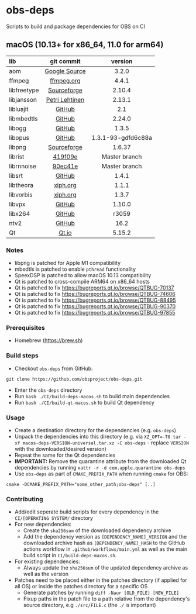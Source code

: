 # obs-deps

Scripts to build and package dependencies for OBS on CI

## macOS (10.13+ for x86_64, 11.0 for arm64)

| lib | git commit | version |
| :--- | :---: | :---: |
|aom|[Google Source](https://aomedia.googlesource.com/aom.git)|3.2.0|
|ffmpeg|[ffmpeg.org](https://ffmpeg.org/releases/ffmpeg-4.4.1.tar.xz)|4.4.1|
|libfreetype|[Sourceforge](https://downloads.sourceforge.net/project/freetype/freetype2/2.10.4/freetype-2.10.4.tar.xz)|2.10.4|
|libjansson|[Petri Lehtinen](https://digip.org/jansson/releases/jansson-2.13.1.tar.gz)|2.13.1|
|libluajit|[GitHub](https://github.com/LuaJIT/LuaJIT/commit/ec6edc5c39c25e4eb3fca51b753f9995e97215da)|2.1|
|libmbedtls|[GitHub](https://github.com/ARMmbed/mbedtls/archive/mbedtls-2.24.0.tar.gz)|2.24.0|
|libogg|[GitHub](https://github.com/xiph/ogg/releases/download/v1.3.5/libogg-1.3.5.tar.xz)|1.3.5|
|libopus|[GitHub](https://github.com/xiph/opus/tree/dfd6c88aaa54a03a61434c413e30c217eb98f1d5)|1.3.1-93-gdfd6c88a|
|libpng|[Sourceforge](https://downloads.sourceforge.net/project/libpng/libpng16/1.6.37/libpng-1.6.37.tar.xz)|1.6.37|
|librist|[419f09e](https://code.videolan.org/rist/librist/-/commit/419f09ea9aa9bf15f9c43b7752ca878521543679)|Master branch|
|librnnoise|[90ec41e](https://github.com/xiph/rnnoise/commit/90ec41ef659fd82cfec2103e9bb7fc235e9ea66c)|Master branch|
|libsrt|[GitHub](https://github.com/Haivision/srt/archive/v1.4.1.tar.gz)|1.4.1|
|libtheora|[xiph.org](https://downloads.xiph.org/releases/theora/libtheora-1.1.1.tar.bz2)|1.1.1|
|libvorbis|[xiph.org](https://downloads.xiph.org/releases/vorbis/libvorbis-1.3.7.tar.xz)|1.3.7|
|libvpx|[GitHub](https://github.com/webmproject/libvpx/archive/v1.10.0.tar.gz)|1.10.0|
|libx264|[GitHub](https://github.com/mirror/x264/commit/b684ebe04a6f80f8207a57940a1fa00e25274f81)|r3059|
|ntv2|[GitHub](https://github.com/aja-video/ntv2/commit/0acbac70a0b5e6509cca78cfbf69974c73c10db9)|16.2|
|Qt|[Qt.io](https://download.qt.io/official_releases/qt/5.15/5.15.2/single/qt-everywhere-src-5.15.2.tar.xz)|5.15.2|

### Notes

* libpng is patched for Apple M1 compatibility
* mbedtls is patched to enable `pthread` functionality
* SpeexDSP is patched to allow macOS 10.13 compatibility
* Qt is patched to cross-compile ARM64 on x86_64 hosts
* Qt is patched to fix https://bugreports.qt.io/browse/QTBUG-70137
* Qt is patched to fix https://bugreports.qt.io/browse/QTBUG-74606
* Qt is patched to fix https://bugreports.qt.io/browse/QTBUG-88495
* Qt is patched to fix https://bugreports.qt.io/browse/QTBUG-90370
* Qt is patched to fix https://bugreports.qt.io/browse/QTBUG-97855

### Prerequisites

* Homebrew (https://brew.sh)

### Build steps

* Checkout `obs-deps` from GitHub:

```
git clone https://github.com/obsproject/obs-deps.git
```

* Enter the `obs-deps` directory
* Run `bash ./CI/build-deps-macos.sh` to build main dependencies
* Run `bash ./CI/build-qt-macos.sh` to build Qt dependency

### Usage

* Create a destination directory for the dependencies (e.g. `obs-deps`)
* Unpack the dependencies into this directory (e.g. via `XZ_OPT=-T0 tar -xf macos-deps-VERSION-universal.tar.xz -C obs-deps` - replace `VERSION` with the downloaded/desired version)
* Repeat the same for the Qt dependencies
* **IMPORTANT:** Remove the quarantine attribute from the downloaded Qt dependencies by running `xattr -r -d com.apple.quarantine obs-deps`
* Use `obs-deps` as part of `CMAKE_PREFIX_PATH` when running `cmake` for OBS:

```
cmake -DCMAKE_PREFIX_PATH="some_other_path;obs-deps" [..]
```

### Contributing

* Add/edit seperate build scripts for every dependency in the `CI/[OPERATING SYSTEM/` directory
* For new dependencies:
    * Create the `sha256sum` of the downloaded dependency archive
    * Add the dependency version as `[DEPENDENCY_NAME]_VERSION` and the downloaded archive hash as `[DEPENDENCY_NAME]_HASH` to the GitHub actions workflow in `.github/workflows/main.yml` as well as the main build script in `CI/build-deps-macos.sh`.
* For existing dependencies:
    * Always update the `sha256sum` of the updated dependency archive as well as the version
* Patches need to be placed either in the patches directory (if applied for all OS) or inside the patches directory for a specific OS
    * Generate patches by running `diff -Naur [OLD_FILE] [NEW_FILE]`
    * Fixup paths in the patch file to a path relative from the dependency's source directory, e.g `./src/FILE.c` (the `./` is important)
